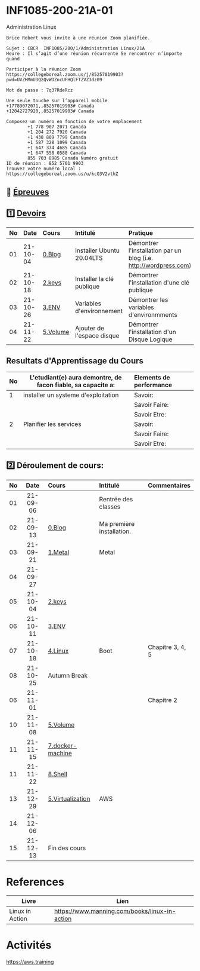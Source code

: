 # INF1085-200-21A-01

Administration Linux

```
Brice Robert vous invite à une réunion Zoom planifiée.

Sujet : CBCR  INF1085/200/1/Administration Linux/21A
Heure : Il s’agit d’une réunion récurrente Se rencontrer n’importe quand

Participer à la réunion Zoom
https://collegeboreal.zoom.us/j/85257019903?pwd=UVZHMmU3QzQvWDZncUFHQlFTZVZ3dz09

Mot de passe : 7q37RdeRcz

Une seule touche sur l’appareil mobile
+17789072071,,85257019903# Canada
+12042727920,,85257019903# Canada

Composez un numéro en fonction de votre emplacement
        +1 778 907 2071 Canada
        +1 204 272 7920 Canada
        +1 438 809 7799 Canada
        +1 587 328 1099 Canada
        +1 647 374 4685 Canada
        +1 647 558 0588 Canada
        855 703 8985 Canada Numéro gratuit
ID de réunion : 852 5701 9903
Trouvez votre numéro local : https://collegeboreal.zoom.us/u/kcO3V2vthZ
```

## :date: [Épreuves](.epreuves)

## :one: [Devoirs](Devoirs)

|No| Date   | Cours              | Intitulé                            |  Pratique                                                     |
|--|--------|:-------------------|:------------------------------------|:--------------------------------------------------------------|
|01|21-10-04| [0.Blog](./0.Blog) | Installer Ubuntu 20.04LTS           | Démontrer l'installation par un blog (i.e. http://wordpress.com) |
|02|21-10-18| [2.keys](./2.keys/.scripts/Participation.md) | Installer la clé publique | Démontrer l'installation d'une clé publique |
|03|21-10-26| [3.ENV](./3.ENV/.scripts/Participation.md) | Variables d'environnement | Démontrer les variables d'environmments |
|04|21-11-22| [5.Volume](5.Volume/.scripts/Participation.md) | Ajouter de l'espace disque   | Démontrer l'installation d'un Disque Logique |


## Resultats d'Apprentissage du Cours

|No|L'etudiant(e) aura demontre, de facon fiable, sa capacite a:      |          Elements de performance                               | 
|--|------------------------------------------------------------------|:---------------------------------------------------------------| 
| 1| installer un systeme d'exploitation                              | Savoir:                                                        | 
|  |                                                                  | Savoir Faire:                                                  | 
|  |                                                                  | Savoir Etre:                                                   | 
| 2| Planifier les services                                           | Savoir:                                                        | 
|  |                                                                  | Savoir Faire:                                                  | 
|  |                                                                  | Savoir Etre:                                                   | 

## :two: Déroulement de cours:

|No| Date   | Cours                                          | Intitulé                                |  Commentaires     |
|--|:------:|:-----------------------------------------------|:----------------------------------------|:------------------|
|01|21-09-06|                                                | Rentrée des classes                     |                   |
|02|21-09-13|[0.Blog](./0.Blog)                              | Ma première installation.               |                   |
|03|21-09-21|[1.Metal](./1.Metal)                            | Metal                                   |                   |
|04|21-09-27|                                                |                                         |                   |
|05|21-10-04|[2.keys](./2.keys)                              |                                         |                   |
|06|21-10-11|[3.ENV](3.ENV)                                  |                                         |                   |
|07|21-10-18|[4.Linux](4.Linux)                              | Boot                                    | Chapitre 3, 4, 5  |
|08|21-10-25| Autumn Break                                   |                                         |                   |
|06|21-11-01|          |                                      | Chapitre 2        |
|10|21-11-08|[5.Volume](5.Volume)                              |                                         |                   |
|11|21-11-15|[7.docker-machine](7.docker-machine)                                                |                                         |                   |
|11|21-11-22|[8.Shell](8.Shell)                                                |                                         |                   |
|13|21-12-29|[5.Virtualization](./5.Virtualization)          | AWS                                     |                   |
|14|21-12-06|                                                |                                         |                   |
|15|21-12-13| Fin des cours                                  |                                         |                   |

# References

| Livre          | Lien                                          |
|----------------|-----------------------------------------------|
| Linux in Action| https://www.manning.com/books/linux-in-action |


# Activités

https://aws.training
